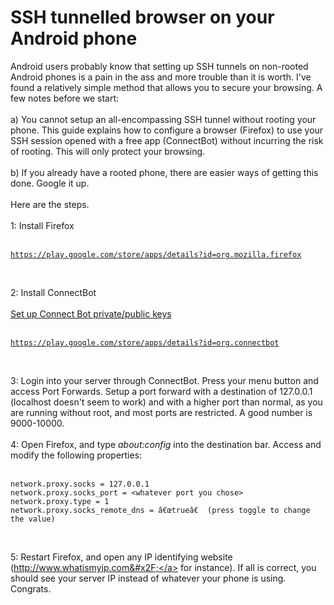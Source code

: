 <h1>SSH tunnelled browser on your Android phone</h1>

        
Android users probably know that setting up SSH tunnels on non-rooted Android phones is a pain in the ass and more trouble than it is worth. I&#x27;ve found a relatively simple method that allows you to secure your browsing. A few notes before we start:<br>
<br>
a) You cannot setup an all-encompassing SSH tunnel without rooting your phone. This guide explains how to configure a browser (Firefox) to use your SSH session opened with a free app (ConnectBot) without incurring the risk of rooting. This will only protect your browsing.<br>
<br>
b) If you already have a rooted phone, there are easier ways of getting this done. Google it up.<br>
<br>
Here are the steps.<br>
<br>
1: Install Firefox <br>
<br>
<pre><code><a href="https://play.google.com/store/apps/details?id=org.mozilla.firefox">https:&#x2F;&#x2F;play.google.com&#x2F;store&#x2F;apps&#x2F;details?id=org.mozilla.firefox</a></code></pre><br>
2: Install ConnectBot <br>
<br>
<a href="http://michaelchelen.net/articles/android-connectbot-ssh-key-auth-howto.html">Set up Connect Bot private&#x2F;public keys</a><br>
<br>
<pre><code><a href="https://play.google.com/store/apps/details?id=org.connectbot">https:&#x2F;&#x2F;play.google.com&#x2F;store&#x2F;apps&#x2F;details?id=org.connectbot</a></code></pre><br>
3: Login into your server through ConnectBot. Press your menu button and access Port Forwards. Setup a port forward with a destination of 127.0.0.1 (localhost doesn&#x27;t seem to work) and with a higher port than normal, as you are running without root, and most ports are restricted. A good number is 9000-10000.<br>
<br>
4: Open Firefox, and type <em>about:config</em> into the destination bar. Access and modify the following properties:<br>
<br>
<pre><code>network.proxy.socks = 127.0.0.1
network.proxy.socks_port = &lt;whatever port you chose&gt;
network.proxy.type = 1
network.proxy.socks_remote_dns = â€œtrueâ€  (press toggle to change the value)</code></pre><br>
5: Restart Firefox, and open any IP identifying website (<a href="http://www.whatismyip.com/">http:&#x2F;&#x2F;www.whatismyip.com&#x2F;</a> for instance). If all is correct, you should see your server IP instead of whatever your phone is using. Congrats.<br>
<br>
